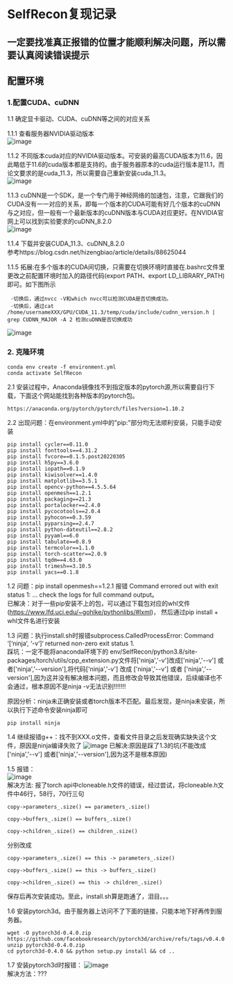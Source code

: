 # SelfRecon复现记录
## 一定要找准真正报错的位置才能顺利解决问题，所以需要认真阅读错误提示
## 配置环境
### **1.配置CUDA、cuDNN**
1.1 确定显卡驱动、CUDA、cuDNN等之间的对应关系  

1.1.1 查看服务器NVIDIA驱动版本           
![image](https://user-images.githubusercontent.com/84011398/199973292-34e19c5b-966e-4b7d-a730-acb65f7ef85b.png)         
                   
1.1.2 不同版本cuda对应的NVIDIA驱动版本。可安装的最高CUDA版本为11.6，因此略低于11.6的cuda版本都是支持的。由于服务器原本的cuda运行版本是11.1，而论文要求的是cuda_11.3，所以需要自己重新安装cuda_11.3。            
![image](https://user-images.githubusercontent.com/84011398/199973462-dd3b711e-583c-43b7-8e36-098233345b24.png)      
                          
1.1.3 cuDNN是一个SDK，是一个专门用于神经网络的加速包，注意，它跟我们的CUDA没有一一对应的关系，即每一个版本的CUDA可能有好几个版本的cuDNN与之对应，但一般有一个最新版本的cuDNN版本与CUDA对应更好。在NVIDIA官网上可以找到实验要求的cuDNN_8.2.0  
![image](https://user-images.githubusercontent.com/84011398/199975994-313505c5-f81f-4d37-a945-159c9c34bc74.png)    

1.1.4 下载并安装CUDA_11.3、cuDNN_8.2.0  
参考https://blog.csdn.net/hizengbiao/article/details/88625044    

1.1.5 拓展:在多个版本的CUDA间切换，只需要在切换环境时直接在.bashrc文件里更改之前配置环境时加入的路径代码(export PATH、export LD_LIBRARY_PATH)即可。如下图所示
```
 ·切换后，通过nvcc -V和which nvcc可以检测CUDA是否切换成功。  
 ·切换后，通过cat /home/usernameXXX/GPU/CUDA_11.3/temp/cuda/include/cudnn_version.h | grep CUDNN_MAJOR -A 2 检测cuDNN是否切换成功   
```
![image](https://user-images.githubusercontent.com/84011398/200005933-c37c42b4-77ce-4202-988b-7a7ba4d05505.png)   










### **2. 克隆环境**
```
conda env create -f environment.yml
conda activate SelfRecon
```
2.1 安装过程中，Anaconda镜像找不到指定版本的pytorch源,所以需要自行下载，下面这个网站能找到各种版本的pytorch包。  
```
https://anaconda.org/pytorch/pytorch/files?version=1.10.2
```

2.2 出现问题：在environment.yml中的"pip:"部分均无法顺利安装，只能手动安装
```
pip install cycler==0.11.0
pip install fonttools==4.31.2
pip install fvcore==0.1.5.post20220305
pip install h5py==3.6.0
pip install iopath==0.1.9
pip install kiwisolver==1.4.0
pip install matplotlib==3.5.1
pip install opencv-python==4.5.5.64
pip install openmesh==1.2.1
pip install packaging==21.3
pip install portalocker==2.4.0
pip install pycocotools==2.0.4
pip install pyhocon==0.3.59
pip install pyparsing==2.4.7
pip install python-dateutil==2.8.2    
pip install pyyaml==6.0
pip install tabulate==0.8.9
pip install termcolor==1.1.0
pip install torch-scatter==2.0.9
pip install tqdm==4.63.0
pip install trimesh==3.10.5
pip install yacs==0.1.8
```
1.2 问题：pip install openmesh==1.2.1 报错 Command errored out with exit status 1: ... check the logs for full command output。  
已解决：对于一些pip安装不上的包，可以通过下载包对应的whl文件(https://www.lfd.uci.edu/~gohlke/pythonlibs/#lxml)， 然后通过pip install + whl文件名进行安装


1.3 问题：执行install.sh时报错subprocess.CalledProcessError: Command ‘[‘ninja‘, ‘-v‘]‘ returned non-zero exit status 1.  
踩坑：一定不能将anaconda环境下的  env/SelfRecon/python3.8/site-packages/torch/utils/cpp_extension.py文件将['ninja','-v']改成['ninja','--v'] 或者['ninja','--version'],将代码['ninja','-v'] 改成 ['ninja','--v'] 或者 ['ninja','--version'],因为这并没有解决根本问题，而且修改会导致其他错误，后续编译也不会通过，根本原因不是ninja -v无法识别!!!!!!!   

原因分析：ninja未正确安装或者torch版本不匹配。最后发现，是ninja未安装，所以执行下述命令安装ninja即可
```
pip install ninja
```  

1.4 继续报错g++：找不到XXX.o文件，查看文件目录之后发现确实缺失这个文件，原因是ninja编译失败了
![image](https://user-images.githubusercontent.com/84011398/197696347-169cf6b0-9205-48e6-ad96-51d9525090f6.png)
已解决:原因是踩了1.3的坑(不能改成['ninja','--v'] 或者['ninja','--version'],因为这不是根本原因)

1.5 报错：  
![image](https://user-images.githubusercontent.com/84011398/200109157-8fdf1057-2b94-4b8d-b30d-540662664d94.png)  
解决方法:
报了torch api中cloneable.h文件的错误，经过尝试，将cloneable.h文件中46行，58行，70行三句
```
copy->parameters_.size() == parameters_.size()

copy->buffers_.size() == buffers_.size()

copy->children_.size() == children_.size()
```  
分别改成
```
copy->parameters_.size() == this -> parameters_.size()

copy->buffers_.size() == this -> buffers_.size()

copy->children_.size() == this -> children_.size()
```  
保存后再次安装成功。至此，install.sh算是跑通了，泪目。。。   


1.6 安装pytorch3d。由于服务器上访问不了下面的链接，只能本地下好再传到服务器。
```
wget -O pytorch3d-0.4.0.zip https://github.com/facebookresearch/pytorch3d/archive/refs/tags/v0.4.0.zip
unzip pytorch3d-0.4.0.zip
cd pytorch3d-0.4.0 && python setup.py install && cd ..
```

1.7 安装pytorch3d时报错：
![image](https://user-images.githubusercontent.com/84011398/200111765-4a95b157-aacb-4b56-84ac-9affbf276efe.png)   
解决方法：???





